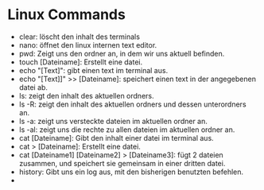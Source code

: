 # Linux Commands

- clear: löscht den inhalt des terminals
- nano: öffnet den linux internen text editor.
- pwd: Zeigt uns den ordner an, in dem wir uns aktuell befinden.
- touch [Dateiname]: Erstellt eine datei.
- echo "[Text]": gibt einen text im terminal aus.
- echo "[Text]]" >> [Dateiname]: speichert einen text in der angegebenen datei ab.
- ls: zeigt den inhalt des aktuellen ordners.
- ls -R: zeigt den inhalt des aktuellen ordners und dessen unterordners an.
- ls -a: zeigt uns versteckte dateien im aktuellen ordner an.
- ls -al: zeigt uns die rechte zu allen dateien im aktuellen ordner an.
- cat [Dateiname]: Gibt den inhalt einer datei im terminal aus.
- cat > [Dateiname]: Erstellt eine datei.
- cat [Dateiname1] [Dateiname2] > [Dateiname3]: fügt 2 dateien zusammen, und speichert sie gemeinsam in einer dritten datei.
- history: Gibt uns ein log aus, mit den bisherigen benutzten befehlen.
- 
